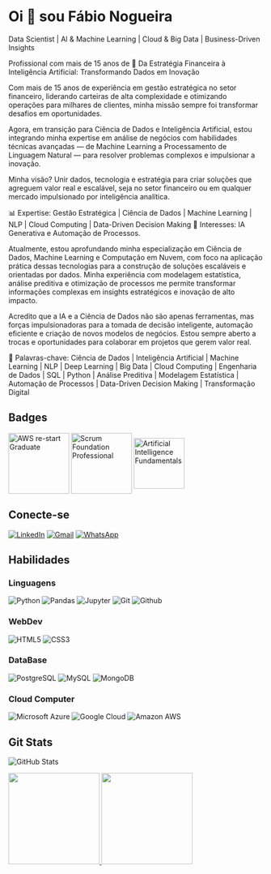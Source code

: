 
# Oi 👋 sou Fábio Nogueira
Data Scientist | Al & Machine Learning | Cloud & Big Data | Business-Driven Insights

Profissional com mais de 15 anos de 🚀 Da Estratégia Financeira à Inteligência Artificial: Transformando Dados em Inovação

Com mais de 15 anos de experiência em gestão estratégica no setor financeiro, liderando carteiras de alta complexidade e otimizando operações para milhares de clientes, minha missão sempre foi transformar desafios em oportunidades.

Agora, em transição para Ciência de Dados e Inteligência Artificial, estou integrando minha expertise em análise de negócios com habilidades técnicas avançadas — de Machine Learning a Processamento de Linguagem Natural — para resolver problemas complexos e impulsionar a inovação.

Minha visão? Unir dados, tecnologia e estratégia para criar soluções que agreguem valor real e escalável, seja no setor financeiro ou em qualquer mercado impulsionado por inteligência analítica.

📊 Expertise: Gestão Estratégica | Ciência de Dados | Machine Learning | NLP | Cloud Computing | Data-Driven Decision Making
🔎 Interesses: IA Generativa e Automação de Processos.

Atualmente, estou aprofundando minha especialização em Ciência de Dados, Machine Learning e Computação em Nuvem, com foco na aplicação prática dessas tecnologias para a construção de soluções escaláveis e orientadas por dados. Minha experiência com modelagem estatística, análise preditiva e otimização de processos me permite transformar informações complexas em insights estratégicos e inovação de alto impacto.

Acredito que a IA e a Ciência de Dados não são apenas ferramentas, mas forças impulsionadoras para a tomada de decisão inteligente, automação eficiente e criação de novos modelos de negócios. Estou sempre aberto a trocas e oportunidades para colaborar em projetos que gerem valor real.

🎯 Palavras-chave: Ciência de Dados | Inteligência Artificial | Machine Learning | NLP | Deep Learning | Big Data | Cloud Computing | Engenharia de Dados | SQL | Python | Análise Preditiva | Modelagem Estatística | Automação de Processos | Data-Driven Decision Making | Transformação Digital

## Badges
<div style="display: inline_block">
          <img align="center" alt="AWS re-start Graduate" height="120" width="120" src="https://github.com/faanogueira/img/blob/main/aws-re-start-graduate.png">
          <img align="center" alt="Scrum Foundation Professional" height="120" width="120" src="https://github.com/faanogueira/img/blob/main/scrum-foundation-professional.png">
          <img align="center" alt="Artificial Intelligence Fundamentals" height="100" width="100" src="https://github.com/faanogueira/img/blob/main/IBM%20credentials.jpg">
     
</div>

## Conecte-se
[![LinkedIn](https://img.shields.io/badge/LinkedIn-1B1C1E?style=for-the-badge&logo=linkedin&logoColor=0077B5&border_color=fcf901)](https://www.linkedin.com/in/faanogueira/)
[![Gmail](https://img.shields.io/badge/Gmail-1B1C1E?style=for-the-badge&logo=gmail&logoColor=C71610)](mailto:faanogueira@gmail.com)
[![WhatsApp](https://img.shields.io/badge/WhatsApp-1B1C1E?style=for-the-badge&logo=whatsapp&logoColor=green)](https://api.whatsapp.com/send?phone=5571983937557)

## Habilidades
### Linguagens
![Python](https://img.shields.io/badge/python-1B1C1E?style=for-the-badge&logo=python&logoColor=0E76A8)
![Pandas](https://img.shields.io/badge/Pandas-1B1C1E?style=for-the-badge&logo=pandas&logoColor=green)
![Jupyter](https://img.shields.io/badge/Jupyter-1B1C1E?style=for-the-badge&logo=jupyter&logoColor=dark-orange)
![Git](https://img.shields.io/badge/git-1B1C1E?style=for-the-badge&logo=git&logoColor=ORANGE)
![Github](https://img.shields.io/badge/github-1B1C1E?style=for-the-badge&logo=github&logoColor=EEE)

### WebDev
![HTML5](https://img.shields.io/badge/HTML5-1B1C1E?style=for-the-badge&logo=html5&logoColor=red)
![CSS3](https://img.shields.io/badge/CSS3-1B1C1E?style=for-the-badge&logo=css3&logoColor=blue)

### DataBase
![PostgreSQL](https://img.shields.io/badge/PostgreSQL-1B1C1E?style=for-the-badge&logo=postgresql&logoColor=4285F4)
![MySQL](https://img.shields.io/badge/MySQL-1B1C1E?style=for-the-badge&logo=mysql&logoColor=white)
![MongoDB](https://img.shields.io/badge/MongoDB-1B1C1E?style=for-the-badge&logo=mongodb&logoColor=4EA94B)

### Cloud Computer
![Microsoft Azure](https://img.shields.io/badge/Microsoft_Azure-1B1C1E?style=for-the-badge&logo=microsoft-azure&logoColor=4285F4)
![Google Cloud](https://img.shields.io/badge/Google_Cloud-1B1C1E?style=for-the-badge&logo=google-cloud&logoColor=4285F4)
![Amazon AWS](https://img.shields.io/badge/Amazon_AWS-1B1C1E?style=for-the-badge&logo=amazonaws&logoColor=FF9900)

## Git Stats
![GitHub Stats](https://github-readme-stats.vercel.app/api?username=fabaonogueira&theme=transparent&bg_color=1B1C1E&show_icons=true&icon_color=30A3DC&title_color=E94D5F&text_color=FFF&hide_rank=True)

<div>
<a href="https://github.com/faanogueira">
<img loading="lazy" height="180em" src="https://github-readme-stats.vercel.app/api/top-langs/?username=faanogueira&layout=compact&langs_count=7&theme=dracula"/>
<img loading="lazy" height="180em" src="https://github-readme-stats.vercel.app/api?username=faanogueira&show_icons=true&theme=dracula&include_all_commits=true&count_private=true"/>
</div>
